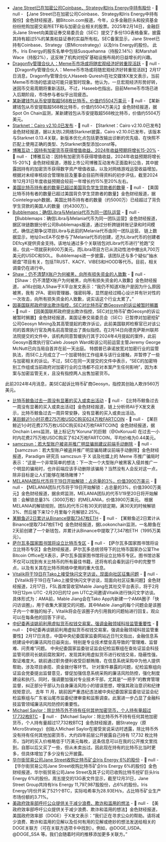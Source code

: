 - [Jane Street已在加密公司Coinbase、Strategy和Iris Energy中持有股份](https://news.bitcoin.com/zh/jane-street-qiaoran-huode-jiami-gongsi-coinbase-strategy-he-iris-energy-de-5-gufen/?ref=onepagecrypto.com&ref=onepagecrypto.com) - 📰 null - 【Jane Street已在加密公司Coinbase、Strategy和Iris Energy中持有股份】金色财经报道，据Bitcoin.com报道，今年，众多金融巨头和投资基金纷纷抢购加密交易所ETF和与加密企业相关的股票。2025年2月14日，金融巨头Jane Street向美国证券交易委员会（SEC）提交了多份13G表格备案，披露其持有超过5%的某类权益证券的实益所有权。SEC备案显示，Jane Street已持有Coinbase、Strategy（原Microstrategy）以及Iris Energy的股份。 
此外，Iris Energy的股东名单中包括Susquehanna（持股2.14%）和Marshall Wace（持股2%），这反映了机构对挖矿基础设施布局的日益增长的兴趣。
- [Dragonfly管理合伙人：Meme币市场或将随宏观经济好转重现活跃](https://x.com/hosseeb/status/1891319014493733253) - 📰 null - 【Dragonfly管理合伙人：Meme币市场或将随宏观经济好转重现活跃】2月17日消息，Dragonfly管理合伙人Haseeb Qureshi在社交媒体X发文表示，当前Meme币市场的低波动可能只是暂时现象。他认为，一旦宏观经济形势好转，迷因币交易周期将重新活跃。不过，Haseeb也指出，目前Meme币市场已进入后期阶段，市场参与者似乎出现疲态。
- [某新建钱包从币安提取超568枚比特币，价值约5504万美元]() - 📰 null - 【某新建钱包从币安提取超568枚比特币，价值约5504万美元】金色财经报道，据Spot On Chain监测，某新建钱包从币安提取超568枚比特币，价值约5504万美元。
- [Starknet：Cairo v2.10.0已发布](https://x.com/gaetbout/status/1891185165625339909) - 📰 null - 【Starknet：Cairo v2.10.0已发布】金色财经报道，据以太坊L2网络Starknet披露，Cairo v2.10.0已发布，该版本与Starknet 0.13.4关联，新版本优化点包括更改输出诊断的优先级、在快照不匹配上使用正确的类型、为Starknet类型添加const等。
- [博雅互动：因持有加密货币获得增值收益，2024年收益预期将增长15-20%](https://www.hkexnews.hk/listedco/listconews/sehk/2025/0216/2025021600008_c.pdf) - 📰 null - 【博雅互动：因持有加密货币获得增值收益，2024年收益预期将增长15-20%】金色财经报道，港股上市公司博雅互动发布正面盈利公告，其中披露因持有的加密货币获得数字资产增值收益，以及对网络游戏运营收益增加，根据对未经审核综合管理账目及董事会目前所得资料的初步评估，截至2024年12月31日年度收益预期会较前一年增长约15%至20%左右。
- [美国比特币持有者的数量已超过美国背负学生贷款者的数量](https://x.com/Cointelegraph/status/1890672554987098543) - 📰 null - 【美国比特币持有者的数量已超过美国背负学生贷款者的数量】金色财经报道，据Cointelegraph数据，美国比特币持有者的数量（约5000万）已经超过了背负学生贷款的美国人的数量（约4300万）。
- [Bubblemaps：确信Libra与Melania代币为同一团队运营](https://x.com/bubblemaps/status/1891289507338580028) - 📰 null - 【Bubblemaps：确信Libra与Melania代币为同一团队运营】金色财经报道，据区块链数据分析公司Bubblemaps报道，通过分析跨链转账记录和时间模式，确信近期争议项目Libra与此前的Melania代币由同一团队运营。 
链上数据显示，地址0xcEA不仅参与了Melania代币的创建，还为Libra代币的创建者DEfcyK提供资金支持。该地址通过多个关联钱包对Libra代币进行"抢跑"交易，仅此一项就获利600万美元。而Libra项目方已从流动性池中撤出8,700万美元的USDC和SOL。 
Bubblemaps进一步披露，该团队还与多个疑似"抽水砸盘"项目有关，包括TRUST、KACY、VIBES和HOOD等代币。目前，相关调查仍在进行中。
- [Shaw：仍不清楚X账户为何被黑，向所有损失资金的人致歉](https://x.com/shawmakesmagic/status/1891223290233897315) - 📰 null - 【Shaw：仍不清楚X账户为何被黑，向所有损失资金的人致歉】金色财经报道， ai16z创始人Shaw于X平台发文表示：“我仍不知道X账户是因为什么原因被黑，我有 2FA、密码管理器、强密码等，显然是经过精心设计并有针对性的一次攻击，向所有损失资金的人致歉，说实话这个行业太累了。”
- [因美国联邦政府提出欺诈指控，SEC对比特币矿商Geosyn的诉讼被暂时搁置](https://cointelegraph.com/news/sec-suit-crypto-miner-geosyn-paused-feds-parallel-charges) - 📰 null - 【因美国联邦政府提出欺诈指控，SEC对比特币矿商Geosyn的诉讼被暂时搁置】金色财经报道，美国证券交易委员会（SEC）已暂停对加密挖矿公司Geosyn Mining及其高管提起的欺诈诉讼，此前美国联邦检察官已对该公司的首席执行官及两名前高管提出了类似指控。在2月14日向德克萨斯州联邦法院提交的文件中，该机构同意暂缓执行其于2024年4月提起的案件，此前Geosyn首席执行官Caleb Joseph Ward和该公司前运营主管Jeremy George McNutt已向当局自首并在前一天出庭。 
特朗普已承诺放宽对加密行业的监管执法，而SEC上月成立了一个加密特别工作组来与该行业接触，并暂停了一些与加密相关的诉讼。不过，SEC在同一天提交的文件中表示，“SEC的加密特别工作组或当前政府对加密行业的立场都不应对本案产生任何影响”，因为本案与加密监管无关，且没有指控两人出售加密货币。 
 
此前2024年4月消息，美SEC起诉比特币矿商Geosyn，指控其创始人欺诈560万美元。
- [比特币鲸鱼过去一周没有显著的买入或卖出活动](https://x.com/ali_charts/status/1891309089105338514) - 📰 null - 【比特币鲸鱼过去一周没有显著的买入或卖出活动】金色财经报道，链上分析师Ali于X发文表示，比特币鲸鱼过去一周异常安静，没有显著的买入或卖出活动。
- [某巨鲸近1小时花费275万枚USDC购买624万枚FARTCOIN](https://x.com/OnchainLens/status/1891307266491761134) - 📰 null - 【某巨鲸近1小时花费275万枚USDC购买624万枚FARTCOIN】金色财经报道，据Onchain Lens监测，链上标记为“Koruna”的巨鲸（@0xKoruu4) 在过去一小时内花费275万枚USDC购买了624万枚FARTCOIN，平均价格为0.44美元。
- [samczsun：若大型账户被盗并推广明显骗局建议前端手动删除](https://x.com/samczsun/status/1891297474318397611) - 📰 null - 【samczsun：若大型账户被盗并推广明显骗局建议前端手动删除】金色财经报道，Paradigm 研究员 samczsun 于 X 谈及社媒上的 Meme 币推广骗局时表示：“这是一个非常简单的想法：下一次一个大型账户被黑客入侵并推广一个明显的骗局时，也许前端应该手动删除该骗局？当然没有人会反对这一点，除非目标是让人们能够在赌场赌博？”
- [MELANIA团队代币将于19日开始解锁：占总量的3%，价值3900万美元](https://x.com/EmberCN/status/1891302119267004507) - 📰 null - 【MELANIA团队代币将于19日开始解锁：占总量的3%，价值3900万美元】金色财经报道，据余烬监测，MELANIA团队的代币1/19至20日将开始解锁：会解锁总量3%（3000万枚）的MELANIA，价值3900万美元。 
根据MELANIA的解锁规则，团队的代币只有30天的锁定期，满30天的时候解锁3%、然后接下来12个月里每个月解锁2.25%。
- [某鲸鱼近2日累计从Binance提取7347枚ETH](https://x.com/lookonchain/status/1891301683143094765) - 📰 null - 【某鲸鱼近2日累计从Binance提取7347枚ETH】金色财经报道，据Lookonchain监测，一名鲸鱼在2天前创建了一个新钱包，并累计从Binance中提取了7,347枚ETH（1995万美元）。
- [萨尔瓦多国家图书馆将设立比特币专区](https://x.com/bitcoinofficesv/status/1891238240944103734) - 📰 null - 【萨尔瓦多国家图书馆将设立比特币专区】金色财经报道，萨尔瓦多总统领导下的比特币国家办公室The Bitcoin Office在X表示，萨尔瓦多国家图书馆将设立比特币专区。图书馆访客不仅可以找到有关比特币的所有最佳书籍，还将有机会看到运行中的完整节点，以及有关其在比特币网络中使用的重大信息。
- [Vitalik将于19日在Tako上接受快闪文字访谈，现面向社区征集问题](https://x.com/mable_jiang/status/1891117459706626490?s=46&t=hR1kECF6wDAnXzjTzo8xQg) - 📰 null - 【Vitalik将于19日在Tako上接受快闪文字访谈，现面向社区征集问题】金色财经报道，2月17日，FSL首席营收官Mable Jiang在其社交平台表示，将于2月19日12pm UTC -2月20日的12 pm UTC之间邀请Vitalik进行快闪文字访谈。 
具体形式为：AMA前，Mable Jiang会在Tako App内新建一个AMA圈子「快闪访谈圈」，用于收集大家提交的问题。其中Mable Jiang的每个问题会是该圈子内一个单独的帖子，Vitalik将会在该圈子内引用我的问题帖进行回复。观众可以在每条他的回答下评论。
- [中纪委再谈姚前利用虚拟货币权钱交易案，强调金融领域科技监管重要性](https://www.ccdi.gov.cn/toutiaon/202502/t20250216_405539.html) - 📰 null - 【中纪委再谈姚前利用虚拟货币权钱交易案，强调金融领域科技监管重要性】2月17日消息，中国中央纪委国家监委网站近日刊文指出，金融信息系统建设中的廉洁风险日益突出，特别是专业技术壁垒高导致的“管理难、监督难、问责难”问题。 
中央纪委国家监委驻证监会纪检监察组在查处证监会科技监管司原司长姚前腐败案时，发现其利用虚拟货币进行权钱交易，隐蔽性强，取证难度大。姚前通过职务便利收受巨额贿赂，在信息系统采购中为他人提供帮助，涉及项目承揽、资金拨付等环节。 
针对案件暴露的问题，纪检监察组向证监会党委提出监督意见，督促加强信息系统采购的廉洁风险防控，强化制度建设和执行。同时，强调要加强对专业技术干部，尤其是“一把手”的教育管理监督，纠正部分干部认为自身廉洁风险小的错误思想，增强其政治意识和纪律规矩意识。 
去年 11 月，姚前因严重违纪违法被中央纪委国家监委驻证监会纪检监察组与广东省汕尾市监委纪律审查和监察调查。此案进一步凸显了金融科技监管领域廉洁风险防控的重要性。
- [Michael Saylor：除比特币外不持有任何其他加密货币，个人持有量超过17,732枚BTC]() - 📰 null - 【Michael Saylor：除比特币外不持有任何其他加密货币，个人持有量超过17,732枚BTC】金色财经报道，据Strategy（原MicroStrategy）创始人Michael Saylor在接受吴说采访时透露，除比特币外没有持有任何其他加密货币，大约四年前层公开披露自己持有 17,732 枚比特币，当时的买入价格略低于1万美元每枚，这条信息可以在我的公开推文里找到，自那以后又买了一些，但从未卖出过。因此现在持有的比特币比当时更多，但具体增加了多少没有公开披露。
- [华尔街贸易公司Jane Street收购比特币矿企Iris Energy 6%的股份](https://theminermag.com/news/2025-02-14/jane-street-bitcoin-iris-energy/) - 📰 null - 【华尔街贸易公司Jane Street收购比特币矿企Iris Energy 6%的股份】金色财经报道，华尔街贸易公司Jane Street及其子公司已收购比特币挖矿巨头Iris Energy 6%的股份。周五提交的13G表文件显示，截至12月31日，Jane Street Group共持有Iris Energy 11,797,987股股份，占6%的股份。Iris Energy1月份开采了521个BTC，实际哈希率为28.93EH/s，占比特币矿业生产市场份额的3.71%。
- [美政府效率部呼吁公众提供关于减少浪费、欺诈和滥用的想法](https://x.com/DOGE/status/1891288881674240070) - 📰 null - 【美政府效率部呼吁公众提供关于减少浪费、欺诈和滥用的想法】金色财经报道，美国政府效率部（DOGE）于X发文表示：“我们正在寻求公众的帮助。请将减少浪费、欺诈和滥用的见解以及任何有用的见解或绝妙的想法发送给相关的DOGE关联方（可在关联方选项卡中找到）。例如，@DOGE_USDA、@DOGE_SSA 等。我们会随着时间的推移添加更多关联方。”
